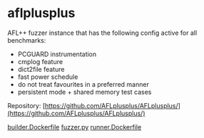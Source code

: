 # aflplusplus

AFL++ fuzzer instance that has the following config active for all benchmarks:
  - PCGUARD instrumentation 
  - cmplog feature
  - dict2file feature
  - fast power schedule
  - do not treat favourites in a preferred manner
  - persistent mode + shared memory test cases

Repository: [https://github.com/AFLplusplus/AFLplusplus/](https://github.com/AFLplusplus/AFLplusplus/)

[builder.Dockerfile](builder.Dockerfile)
[fuzzer.py](fuzzer.py)
[runner.Dockerfile](runner.Dockerfile)

